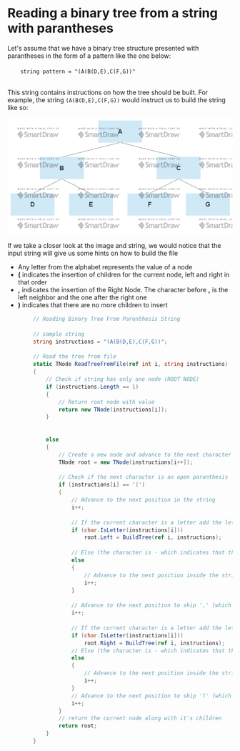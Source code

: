 # Reading a binary tree from a string with parantheses

<p>Let's assume that we have a binary tree structure presented with parantheses in the form of a pattern like the one below:
<br />
  <code>
    string pattern = "(A(B(D,E),C(F,G))"
  </code>
</p>

<p>
  This string contains instructions on how the tree should be built. For example, the string <code>(A(B(D,E),C(F,G))</code> would instruct us to build the string like so:
</p>

![alt text](https://github.com/tudoranghelina91/AlgorithmCodeSnippets/blob/master/Binary%20Trees/Binary%20Tree.png)

<p>If we take a closer look at the image and string, we would notice that the input string will give us some hints on how to build the file</p>
  <ul>
    <li>Any letter from the alphabet represents the value of a node</li>
    <li><b>(</b> indicates the insertion of children for the current node, left and right in that order</li>
    <li><b>,</b> indicates the insertion of the Right Node. The character before <b>,</b> is the left neighbor and the one after the right one</li>
    <li><b>)</b> indicates that there are no more children to insert</li>
  </ul>

```C#
        // Reading Binary Tree From Parenthesis String
        
        // sample string
        string instructions = "(A(B(D,E),C(F,G))";
        
        // Read the tree from file
        static TNode ReadTreeFromFile(ref int i, string instructions)
        {
            // Check if string has only one node (ROOT NODE)
            if (instructions.Length == 1)
            {
                // Return root node with value
                return new TNode(instructions[i]);
            }

            
            else
            {
                // Create a new node and advance to the next character inside the string
                TNode root = new TNode(instructions[i++]);

                // Check if the next character is an open paranthesis
                if (instructions[i] == '(')
                {
                    // Advance to the next position in the string
                    i++;
                    
                    // If the current character is a letter add the letter to the left side of the current node
                    if (char.IsLetter(instructions[i]))
                        root.Left = BuildTree(ref i, instructions);
                    
                    // Else (the character is - which indicates that the current node doesn't have a child on the left side)
                    else
                    {
                        // Advance to the next position inside the string
                        i++;
                    }
                    
                    // Advance to the next position to skip ',' (which indicates the beginning of a sibling on the right side)
                    i++;

                    // If the current character is a letter add the letter to the right side of the current node
                    if (char.IsLetter(instructions[i]))
                        root.Right = BuildTree(ref i, instructions);
                    // Else (the character is - which indicates that the current node doesn't have a child on the left side)
                    else
                    {
                        // Advance to the next position inside the string
                        i++;
                    }
                    // Advance to the next position to skip ')' (which indicates that the right neighbor has been added)
                    i++;
                }
                // return the current node along with it's children
                return root;
            }
        }
```
